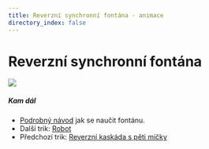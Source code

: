```yaml
---
title: Reverzní synchronní fontána - animace
directory_index: false
---
```


# Reverzní synchronní fontána

![](/animace/img/4-reverse-synchronous-fountain.gif)

##### Kam dál

- [Podrobný návod](/micky/4/fontana.html "Podrobný textový návod jak se naučit fontánu.") jak se naučit fontánu.
- Další trik: [Robot](carry.html "Další trik Robot")
- Předchozí trik: [Reverzní kaskáda s pěti míčky](5-reverse-cascade.html "Předchozí trik Reverzní kaskáda s pěti míčky")

